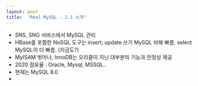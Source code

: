 ```yaml
---
layout: post
title:  "Real MySQL - 1.1 소개"
---
```


- SNS, SNG 서비스에서 MySQL 관리
- HBase를 포함한 NoSQL 도구는 insert, update 쓰기 MySQL 비해 빠름. select MySQL이 더 빠름. (지금도?)
- MyISAM 벗어나, InnoDB는 오라클이 지닌 대부분의 기능과 안정성 제공
- 2020 점유율 : Oracle, Mysql, MSSQL..
- 현재는 MySQL 8.0
- 
